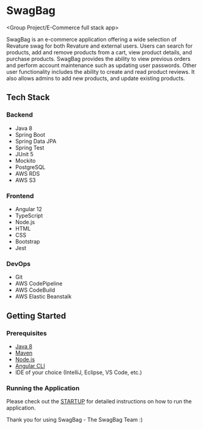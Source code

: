 # SwagBag

&lt;Group Project/E-Commerce full stack app>

SwagBag is an e-commerce application offering a wide selection of Revature swag for both Revature and external users. Users can search for products, add and remove products from a cart, view product details, and purchase products. SwagBag provides the ability to view previous orders and perform account maintenance such as updating user passwords. Other user functionality includes the ability to create and read product reviews. It also allows admins to add new products, and update existing products.

## Tech Stack

### Backend

- Java 8
- Spring Boot
- Spring Data JPA
- Spring Test
- JUnit 5
- Mockito
- PostgreSQL
- AWS RDS
- AWS S3

### Frontend

- Angular 12
- TypeScript
- Node.js
- HTML
- CSS
- Bootstrap
- Jest

### DevOps

- Git
- AWS CodePipeline
- AWS CodeBuild
- AWS Elastic Beanstalk

## Getting Started


### Prerequisites

- [Java 8](https://www.oracle.com/java/technologies/javase/javase-jdk8-downloads.html)
- [Maven](https://maven.apache.org/download.cgi)
- [Node.js](https://nodejs.org/en/download/)
- [Angular CLI](https://angular.io/cli)
- IDE of your choice (IntelliJ, Eclipse, VS Code, etc.)

### Running the Application

Please check out the [STARTUP](STARTUP.md) for detailed instructions on how to run the application.

Thank you for using SwagBag - The SwagBag Team  :)
